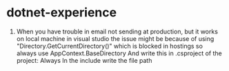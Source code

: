 # dotnet-experience

1) When you have trouble in email not sending at production, but it works on local machine in visual studio
the issue might be because of using "Directory.GetCurrentDirectory()" which is blocked in hostings so always use AppContext.BaseDirectory
And write this in .csproject of the project:
	<ItemGroup>
		<Content Include="MailKit/Templates/RegistrationCode.html">
			<CopyToOutputDirectory>Always</CopyToOutputDirectory>
		</Content>
	</ItemGroup>
In the include write the file path
